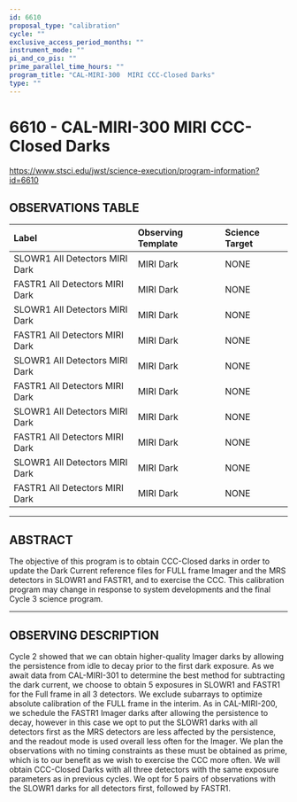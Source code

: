 ```yaml
---
id: 6610
proposal_type: "calibration"
cycle: ""
exclusive_access_period_months: ""
instrument_mode: ""
pi_and_co_pis: ""
prime_parallel_time_hours: ""
program_title: "CAL-MIRI-300  MIRI CCC-Closed Darks"
type: ""
---
```

# 6610 - CAL-MIRI-300  MIRI CCC-Closed Darks
https://www.stsci.edu/jwst/science-execution/program-information?id=6610
## OBSERVATIONS TABLE
| Label                            | Observing Template | Science Target |
| :------------------------------- | :----------------- | :------------- |
| SLOWR1 All Detectors MIRI Dark   | MIRI Dark          | NONE           |
| FASTR1 All Detectors MIRI Dark   | MIRI Dark          | NONE           |
| SLOWR1 All Detectors MIRI Dark   | MIRI Dark          | NONE           |
| FASTR1 All Detectors MIRI Dark   | MIRI Dark          | NONE           |
| SLOWR1 All Detectors MIRI Dark   | MIRI Dark          | NONE           |
| FASTR1 All Detectors MIRI Dark   | MIRI Dark          | NONE           |
| SLOWR1 All Detectors MIRI Dark   | MIRI Dark          | NONE           |
| FASTR1 All Detectors MIRI Dark   | MIRI Dark          | NONE           |
| SLOWR1 All Detectors MIRI Dark   | MIRI Dark          | NONE           |
| FASTR1 All Detectors MIRI Dark   | MIRI Dark          | NONE           |

---

## ABSTRACT

The objective of this program is to obtain CCC-Closed darks in order to update the Dark Current reference files for FULL frame Imager and the MRS detectors in SLOWR1 and FASTR1, and to exercise the CCC.
This calibration program may change in response to system developments and the final Cycle 3 science program.

---

## OBSERVING DESCRIPTION

Cycle 2 showed that we can obtain higher-quality Imager darks by allowing the persistence from idle to decay prior to the first dark exposure. As we await data from CAL-MIRI-301 to determine the best method for subtracting the dark current, we choose to obtain 5 exposures in SLOWR1 and FASTR1 for the Full frame in all 3 detectors. We exclude subarrays to optimize absolute calibration of the FULL frame in the interim.
As in CAL-MIRI-200, we schedule the FASTR1 Imager darks after allowing the persistence to decay, however in this case we opt to put the SLOWR1 darks with all detectors first as the MRS detectors are less affected by the persistence, and the readout mode is used overall less often for the Imager.
We plan the observations with no timing constraints as these must be obtained as prime, which is to our benefit as we wish to exercise the CCC more often.
We will obtain CCC-Closed Darks with all three detectors with the same exposure parameters as in previous cycles. We opt for 5 pairs of observations with the SLOWR1 darks for all detectors first, followed by FASTR1.